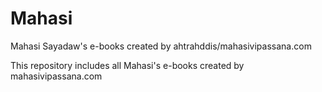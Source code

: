 # Mahasi
Mahasi Sayadaw's e-books created by ahtrahddis/mahasivipassana.com

This repository includes all Mahasi's e-books created by mahasivipassana.com
